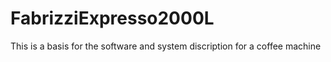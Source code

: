 # FabrizziExpresso2000L

This is a basis for the software and system discription for a coffee machine
